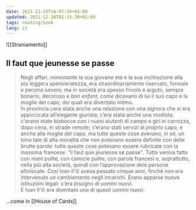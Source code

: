 ```yaml
---
date: 2021-12-25T16:07:34+01:00
updated: 2021-12-26T02:15:30+01:00
tags: reading/book
lang: it
---
```

![[Straniamento]]

## Il faut que jeunesse se passe

> Negli affari, nonostante la sua giovane età e la sua inclinazione alla più leggera spensieratezza, era straordinariamente riservato, formale e persino severo; ma in società era spesso frivolo e arguto, sempre bonario,
decoroso e <i lang='fr'>bon enfant</i>, come dicevano di lui il suo capo e la moglie del capo, dei quali era diventato intimo.  
> In provincia cera stata anche una relazione con una signora che si era appiccicata all’elegante giurista; c’era stata anche una modista; c'erano state bisbocce con i nuovi aiutanti di campo e giri in carrozza, dopo cena,
in strade remote; c’erano stati servizi al proprio capo, e anche alla moglie del capo, ma tutte queste cose avevano, in sé, un tono tale di alta moralità che non potevano essere definite con delle brutte parole: tutte queste cose potevano essere rubricate con la massima francese: <q lang='fr'>il faut que jeunesse se passe</q>. Tutto veniva fatto con mani pulite, con camicie pulite, con parole francesi e, soprattutto, nella più alta società, quindi con l’approvazione dele persone altolocate. Così Ivan Il’ič aveva passato cinque anni, finché non era intervenuto un cambiamento negli incarichi. Erano apparse nuove istituzioni legali: c’era bisogno di uomini nuovi.  
> E Ivan Il’ič era diventato uno di questi uomini nuovi.

…come in [[House of Cards]]